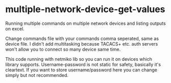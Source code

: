 # multiple-network-device-get-values
Running multiple commands on multiple network devices and listing outputs on excel.

Change commands file with your commands comma seperated, same as device file. 
I didn't add multitasking because TACACS+ etc. auth servers won't allow you to connect so many device same time.

This code running with netmiko lib so you can run it on devices which library supports.
Username-password is not static for safety, basically it's cleartext. If you want to store username/password here you can change simply but not recommended.
